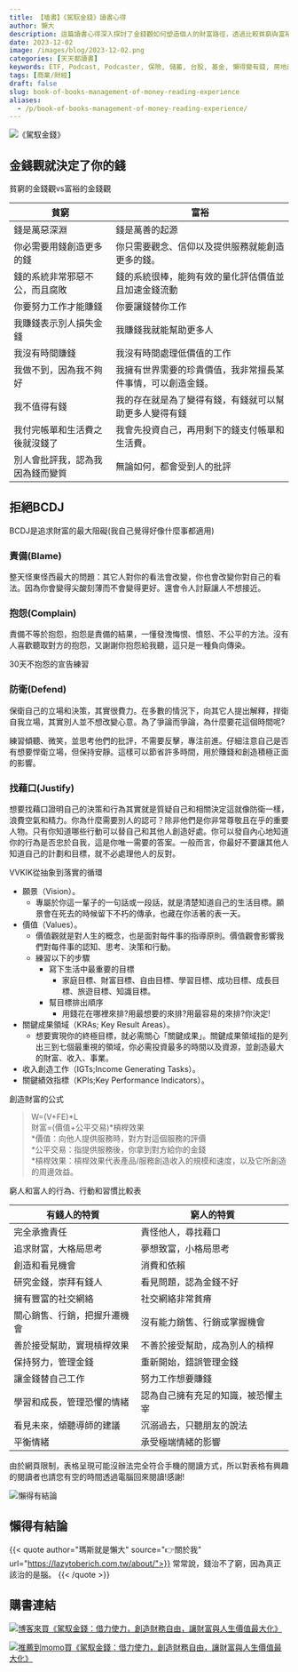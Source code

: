 ```yaml
---
title: 【嗑書】《駕馭金錢》讀書心得
author: 懶大
description: 這篇讀書心得深入探討了金錢觀如何塑造個人的財富路徑，透過比較貧窮與富裕的金錢觀念，作者揭示了思維方式對於財務狀況的深遠影響。文章進一步討論了避免四大行為障礙—責備、抱怨、防衛和找藉口，這些都是追求財富時的主要阻礙。透過實用的財富創造公式和行動指南，讀者被引導思考如何透過實現個人願景、價值觀和關鍵成果領域來有效創造和管理財富。此外，文章也提供了具體的練習和策略，幫助讀者學習如何將金錢有效利用，實現財務自由和生活的最大價值。
date: 2023-12-02
image: /images/blog/2023-12-02.png
categories: [天天都讀書]
keywords: ETF, Podcast, Podcaster, 保險, 儲蓄, 台股, 基金, 懶得變有錢, 房地產, 投資, 投資理財, 支出, 收入, 理財, 理財規劃, 瑪斯理財兩三事, 稅務, 總體經濟, 美股, 職涯心得, 股利收入, 複委託, 記帳, 讀書心得, 財務規劃, 財商, 貸款, 資產配置, 退休規劃, 開源節流
tags: [商業/財經]
draft: false
slug: book-of-books-management-of-money-reading-experience
aliases:
  - /p/book-of-books-management-of-money-reading-experience/
---
```

![《駕馭金錢》](img_10.png)

## 金錢觀就決定了你的錢

貧窮的金錢觀vs富裕的金錢觀

| 貧窮 | 富裕 |
| --- | --- |
| 錢是萬惡深淵 | 錢是萬善的起源 |
| 你必需要用錢創造更多的錢 | 你只需要觀念、信仰以及提供服務就能創造更多的錢。 |
| 錢的系統非常邪惡不公，而且腐敗 | 錢的系統很棒，能夠有效的量化評估價值並且加速金錢流動 |
| 你要努力工作才能賺錢 | 你要讓錢替你工作 |
| 我賺錢表示別人損失金錢 | 我賺錢我就能幫助更多人 |
|  我沒有時間賺錢 | 我沒有時間處理低價值的工作 |
| 我做不到，因為我不夠好 | 我擁有世界需要的珍貴價值，我非常擅長某件事情，可以創造金錢。 |
| 我不值得有錢 | 我的存在就是為了變得有錢，有錢就可以幫助更多人變得有錢 |
| 我付完帳單和生活費之後就沒錢了 | 我會先投資自己，再用剩下的錢支付帳單和生活費。 |
| 別人會批評我，認為我因為錢而變質 | 無論如何，都會受到人的批評 |

## 拒絕BCDJ

BCDJ是追求財富的最大阻礙(我自己覺得好像什麼事都適用)

### 責備(Blame)

整天怪東怪西最大的問題：其它人對你的看法會改變，你也會改變你對自己的看法。因為你會變得尖酸刻薄而不會變得更好。還會令人討厭讓人不想接近。

### 抱怨(Complain)

責備不等於抱怨，抱怨是責備的結果，一懂發洩悔恨、憤怒、不公平的方法。沒有人喜歡聽取對方的抱怨，又謝謝你抱怨給我聽，這只是一種負向傳染。

30天不抱怨的宣告練習

### 防衛(Defend)

保衛自己的立場和決策，其實很費力。在多數的情況下，向其它人提出解釋，捍衛自我立場，其實別人並不想改變心意。為了爭論而爭論，為什麼要花這個時間呢?

練習傾聽、微笑，並思考他們的批評，不需要反擊，專注前進。仔細注意自己是否有想要悍衛立場，但保持安靜。這樣可以節省許多時間，用於賺錢和創造積極正面的影響。

### 找藉口(Justify)

想要找藉口證明自己的決策和行為其實就是質疑自己和相關決定這就像防衛一樣，浪費空氣和精力。你為什麼需要別人的認可？除非他們是你非常尊敬且在乎的重要人物。只有你知道哪些行動可以替自己和其他人創造好處。你可以發自內心地知道你的行為是否忠於自我，這是你唯一需要的答案。一般而言，你最好不要讓其他人知道自己的計劃和目標，就不必處理他人的反對。

VVKIK從抽象到落實的循環

- 願景（Vision）。
    - 專屬於你這一輩子的一句話或一段話，就是清楚知道自己的生活目標。願景會在死去的時候留下不朽的傳承，也藏在你活著的表一天。
- 價值（Values）。
    - 價值觀就是對人生的概念，也是面對每件事的指導原則。價值觀會影響我們對每件事的認知、思考、決策和行動。
    - 練習以下的步驟
        - 寫下生活中最重要的目標
            - 家庭目標、財富目標、自由目標、學習目標、成功目標、成長目標、旅遊目標、知識目標。
        - 幫目標排出順序
            - 用錢花在哪裡來排?用最想要的來排?用最容易的來排?你決定!
- 關鍵成果領域（KRAs; Key Result Areas）。
    - 想要實現你的終極目標，就必需關心「關鍵成果」。關鍵成果領域指的是列出三到七個最重視的領域，你必需投資最多的時間以及資源，並創造最大的財富、收入、事業。
- 收入創造工作（IGTs;Income Generating Tasks）。
- 關鍵績效指標（KPIs;Key Performance Indicators）。

創造財富的公式


>W=(V+FE)*L<br/>
財富=(價值+公平交易)*槓桿效果<br/>
*價值：向他人提供服務時，對方對這個服務的評價<br/>
*公平交易：指提供服務後，你拿到對方給你的金錢<br/>
*槓桿效果：槓桿效果代表產品/服務創造收入的規模和速度，以及它所創造的周邊效益。


窮人和富人的行為、行動和習慣比較表

| 有錢人的特質 | 窮人的特質 |
| --- | --- |
| 完全承擔責任 | 責怪他人，尋找藉口 |
| 追求財富，大格局思考 | 夢想致富，小格局思考 |
| 創造和看見機會 | 消費和依賴 |
| 研究金錢，崇拜有錢人 | 看見問題，認為金錢不好 |
| 擁有豐富的社交網絡 | 社交網絡非常貧瘠 |
| 關心銷售、行銷，把握升遷機會 | 沒有能力銷售、行銷或掌握機會 |
| 善於接受幫助，實現槓桿效果 | 不善於接受幫助，成為別人的槓桿 |
| 保持努力，管理金錢 | 重新開始，錯誤管理金錢 |
| 讓金錢替自己工作 | 努力工作想要賺錢 |
| 學習和成長，管理恐懼的情緒 | 認為自己擁有充足的知識，被恐懼主宰 |
| 看見未來，傾聽導師的建議 | 沉溺過去，只聽朋友的說法 |
| 平衡情緒 | 承受極端情緒的影響 |

由於網頁限制，表格呈現可能沒辦法完全符合手機的閱讀方式，所以對表格有興趣的閱讀者也請您有空的時間透過電腦回來閱讀!感謝!

![懶得有結論](/images/blog/lazytobeconclude.svg)
## 懶得有結論

{{< quote author="瑪斯就是懶大" source="👉關於我" url="https://lazytoberich.com.tw/about/">}}
常常說，錢治不了窮，因為真正該治的是腦。
{{< /quote >}}


## 購書連結
[![博客來買《駕馭金錢：借力使力，創造財務自由，讓財富與人生價值最大化》](books.png)](https://www.books.com.tw/exep/assp.php/shamangels/products/0010823445?utm_source=shamangels&utm_medium=ap-books&utm_content=recommend&utm_campaign=ap-202406)

[![推薦到momo買《駕馭金錢：借力使力，創造財務自由，讓財富與人生價值最大化》](momobooks.png)](https://www.momoshop.com.tw/goods/GoodsDetail.jsp?i_code=12360259&Area=search&oid=1_1&cid=index&kw=%E9%A7%95%E9%A6%AD%E9%87%91%E9%8C%A2&memid=6000021729&cid=apuad&oid=1&osm=league)
